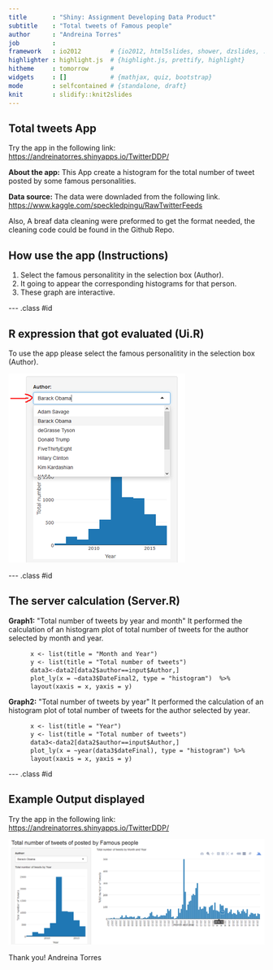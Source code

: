 ```yaml
---
title       : "Shiny: Assignment Developing Data Product"
subtitle    : "Total tweets of Famous people"
author      : "Andreina Torres"
job         : 
framework   : io2012        # {io2012, html5slides, shower, dzslides, ...}
highlighter : highlight.js  # {highlight.js, prettify, highlight}
hitheme     : tomorrow      # 
widgets     : []            # {mathjax, quiz, bootstrap}
mode        : selfcontained # {standalone, draft}
knit        : slidify::knit2slides
---
```


## Total tweets App 

Try the app in the following link: https://andreinatorres.shinyapps.io/TwitterDDP/

**About the app:** This App create a histogram for the total number of tweet posted by some famous personalities.

**Data source:** The data were downladed from the following link.
https://www.kaggle.com/speckledpingu/RawTwitterFeeds

Also, A breaf data cleaning were preformed to get the format needed, the cleaning code could be found in the Github Repo.

## How use the app (Instructions)

1. Select the famous personalitity in the selection box (Author).
2. It going to appear the corresponding histograms for that person.
3. These graph are interactive.


--- .class #id 

## R expression that got evaluated (Ui.R)

To use the app please select the famous personalitity in the selection box (Author).

![](Appsidebar.png)


--- .class #id 
##  The server calculation (Server.R)

**Graph1:** "Total number of tweets by year and month"
It  performed the calculation of an histogram plot of total number of tweets for the author 
selected by month and year.

          x <- list(title = "Month and Year")
          y <- list(title = "Total number of tweets")
          data3<-data2[data2$author==input$Author,]
          plot_ly(x = ~data3$DateFinal2, type = "histogram")  %>%
          layout(xaxis = x, yaxis = y)

**Graph2:** "Total number of tweets by year"
It performed the calculation of an histogram plot of total number of tweets for the author 
selected by year.

          x <- list(title = "Year")
          y <- list(title = "Total number of tweets")
          data3<-data2[data2$author==input$Author,]
          plot_ly(x = ~year(data3$dateFinal), type = "histogram") %>%
          layout(xaxis = x, yaxis = y)


--- .class #id 
## Example Output displayed

Try the app in the following link: https://andreinatorres.shinyapps.io/TwitterDDP/

![](ApptwitterDDPexample.png)

Thank you! 
Andreina Torres
